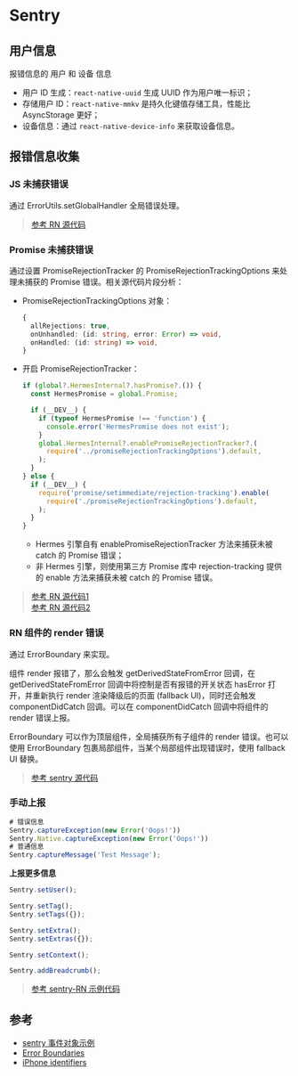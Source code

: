 # Sentry

## 用户信息

报错信息的 用户 和 设备 信息

- 用户 ID 生成：`react-native-uuid` 生成 UUID 作为用户唯一标识；
- 存储用户 ID：`react-native-mmkv` 是持久化键值存储工具，性能比 AsyncStorage 更好；
- 设备信息：通过 `react-native-device-info` 来获取设备信息。

## 报错信息收集

### JS 未捕获错误

通过 ErrorUtils.setGlobalHandler 全局错误处理。

>[参考 RN 源代码](https://github.com/facebook/react-native/blob/main/Libraries/Core/setUpErrorHandling.js)

### Promise 未捕获错误

通过设置 PromiseRejectionTracker 的 PromiseRejectionTrackingOptions 来处理未捕获的 Promise 错误。相关源代码片段分析：

- PromiseRejectionTrackingOptions 对象：

   ```ts
   {
     allRejections: true,
     onUnhandled: (id: string, error: Error) => void,
     onHandled: (id: string) => void,
   }
   ```

- 开启 PromiseRejectionTracker：

   ```ts
   if (global?.HermesInternal?.hasPromise?.()) {
     const HermesPromise = global.Promise;
   
     if (__DEV__) {
       if (typeof HermesPromise !== 'function') {
         console.error('HermesPromise does not exist');
       }
       global.HermesInternal?.enablePromiseRejectionTracker?.(
         require('../promiseRejectionTrackingOptions').default,
       );
     }
   } else {
     if (__DEV__) {
       require('promise/setimmediate/rejection-tracking').enable(
         require('./promiseRejectionTrackingOptions').default,
       );
     }
   }
   ```

   - Hermes 引擎自有 enablePromiseRejectionTracker 方法来捕获未被 catch 的 Promise 错误；
   - 非 Hermes 引擎，则使用第三方 Promise 库中 rejection-tracking 提供的 enable 方法来捕获未被 catch 的 Promise 错误。

>[参考 RN 源代码1](https://github.com/facebook/react-native/blob/main/Libraries/Core/polyfillPromise.js)  
>[参考 RN 源代码2](https://github.com/facebook/react-native/blob/main/Libraries/promiseRejectionTrackingOptions.js)

### RN 组件的 render 错误

通过 ErrorBoundary 来实现。

组件 render 报错了，那么会触发 getDerivedStateFromError 回调，在 getDerivedStateFromError 回调中将控制是否有报错的开关状态 hasError 打开，并重新执行 render 渲染降级后的页面 (fallback UI)，同时还会触发 componentDidCatch 回调。可以在 componentDidCatch 回调中将组件的 render 错误上报。

ErrorBoundary 可以作为顶层组件，全局捕获所有子组件的 render 错误。也可以使用 ErrorBoundary 包裹局部组件，当某个局部组件出现错误时，使用 fallback UI 替换。

>[参考 sentry 源代码](https://github.com/getsentry/sentry-javascript/blob/master/packages/react/src/errorboundary.tsx)

### 手动上报

```ts
# 错误信息
Sentry.captureException(new Error('Oops!'))
Sentry.Native.captureException(new Error('Oops!'))
# 普通信息
Sentry.captureMessage('Test Message');
```

**上报更多信息**

```ts
Sentry.setUser();

Sentry.setTag();
Sentry.setTags({});

Sentry.setExtra();
Sentry.setExtras({});

Sentry.setContext();

Sentry.addBreadcrumb();
```

>[参考 sentry-RN 示例代码](https://github.com/getsentry/sentry-react-native/blob/main/sample/src/screens/HomeScreen.tsx)

## 参考

- [sentry 事件对象示例](sentry-event.json)
- [Error Boundaries](https://reactjs.org/docs/error-boundaries.html)
- [iPhone identifiers](https://github.com/SeparateRecords/apple_device_identifiers/blob/main/devices/iPhone.json)
